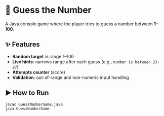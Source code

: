 # 🎯 Guess the Number

A Java console game where the player tries to guess a number between **1–100**.

## ✨ Features
- **Random target** in range 1–100
- **Live hints**: narrows range after each guess (e.g., `number is between 23-87`)
- **Attempts counter** (score)
- **Validation**: out-of-range and non-numeric input handling

## ▶️ How to Run
```bash
javac GuessNumberGame.java
java GuessNumberGame
